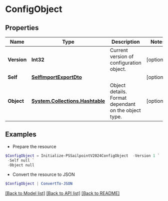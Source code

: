 # ConfigObject
## Properties

Name | Type | Description | Notes
------------ | ------------- | ------------- | -------------
**Version** | **Int32** | Current version of configuration object. | [optional] 
**Self** | [**SelfImportExportDto**](SelfImportExportDto.md) |  | [optional] 
**Object** | [**System.Collections.Hashtable**](AnyType.md) | Object details. Format dependant on the object type. | [optional] 

## Examples

- Prepare the resource
```powershell
$ConfigObject = Initialize-PSSailpointV2024ConfigObject  -Version 1 `
 -Self null `
 -Object null
```

- Convert the resource to JSON
```powershell
$ConfigObject | ConvertTo-JSON
```

[[Back to Model list]](../README.md#documentation-for-models) [[Back to API list]](../README.md#documentation-for-api-endpoints) [[Back to README]](../README.md)

